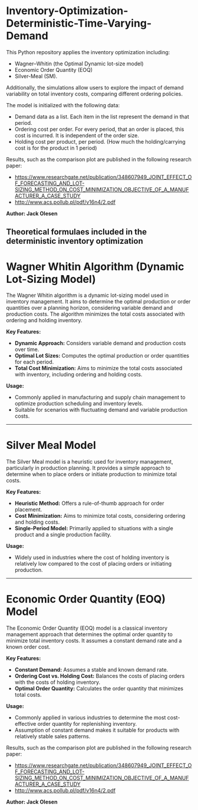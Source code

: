 # Inventory-Optimization-Deterministic-Time-Varying-Demand
This Python repository applies the inventory optimization including:
- Wagner–Whitin (the Optimal Dynamic lot-size model)
- Economic Order Quantity (EOQ)
- Silver-Meal (SM).

Additionally, the simulations allow users to explore the impact of demand variability on total inventory costs, comparing different ordering policies.

The model is initialized with the following data:
- Demand data as a list. Each item in the list represent the demand in that period.
 - Ordering cost per order. For every period, that an order is placed, this cost is incurred. It is independent of the order size.
- Holding cost per product, per period. (How much the holding/carrying cost is for the product in 1 period)

Results, such as the comparison plot are published in the following research paper:
- https://www.researchgate.net/publication/348607949_JOINT_EFFECT_OF_FORECASTING_AND_LOT-SIZING_METHOD_ON_COST_MINIMIZATION_OBJECTIVE_OF_A_MANUFACTURER_A_CASE_STUDY
- http://www.acs.pollub.pl/pdf/v16n4/2.pdf

**Author: Jack Olesen**



## Theoretical formulaes included in the deterministic inventory optimization
# Wagner Whitin Algorithm (Dynamic Lot-Sizing Model)

The Wagner Whitin algorithm is a dynamic lot-sizing model used in inventory management. It aims to determine the optimal production or order quantities over a planning horizon, considering variable demand and production costs. The algorithm minimizes the total costs associated with ordering and holding inventory.

**Key Features:**

- **Dynamic Approach:** Considers variable demand and production costs over time.
- **Optimal Lot Sizes:** Computes the optimal production or order quantities for each period.
- **Total Cost Minimization:** Aims to minimize the total costs associated with inventory, including ordering and holding costs.

**Usage:**

- Commonly applied in manufacturing and supply chain management to optimize production scheduling and inventory levels.
- Suitable for scenarios with fluctuating demand and variable production costs.

---

# Silver Meal Model

The Silver Meal model is a heuristic used for inventory management, particularly in production planning. It provides a simple approach to determine when to place orders or initiate production to minimize total costs.

**Key Features:**

- **Heuristic Method:** Offers a rule-of-thumb approach for order placement.
- **Cost Minimization:** Aims to minimize total costs, considering ordering and holding costs.
- **Single-Period Model:** Primarily applied to situations with a single product and a single production facility.

**Usage:**

- Widely used in industries where the cost of holding inventory is relatively low compared to the cost of placing orders or initiating production.

---

# Economic Order Quantity (EOQ) Model

The Economic Order Quantity (EOQ) model is a classical inventory management approach that determines the optimal order quantity to minimize total inventory costs. It assumes a constant demand rate and a known order cost.

**Key Features:**

- **Constant Demand:** Assumes a stable and known demand rate.
- **Ordering Cost vs. Holding Cost:** Balances the costs of placing orders with the costs of holding inventory.
- **Optimal Order Quantity:** Calculates the order quantity that minimizes total costs.

**Usage:**

- Commonly applied in various industries to determine the most cost-effective order quantity for replenishing inventory.
- Assumption of constant demand makes it suitable for products with relatively stable sales patterns.


Results, such as the comparison plot are published in the following research paper:
- https://www.researchgate.net/publication/348607949_JOINT_EFFECT_OF_FORECASTING_AND_LOT-SIZING_METHOD_ON_COST_MINIMIZATION_OBJECTIVE_OF_A_MANUFACTURER_A_CASE_STUDY
- http://www.acs.pollub.pl/pdf/v16n4/2.pdf

**Author: Jack Olesen**
